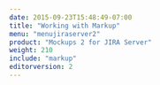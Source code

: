 ```yaml
---
date: 2015-09-23T15:48:49-07:00
title: "Working with Markup"
menu: "menujiraserver2"
product: "Mockups 2 for JIRA Server"
weight: 210
include: "markup"
editorversion: 2
---
```

